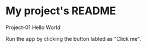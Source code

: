 # My project's README
Project-01 Hello World

Run the app by clicking the button labled as "Click me".


